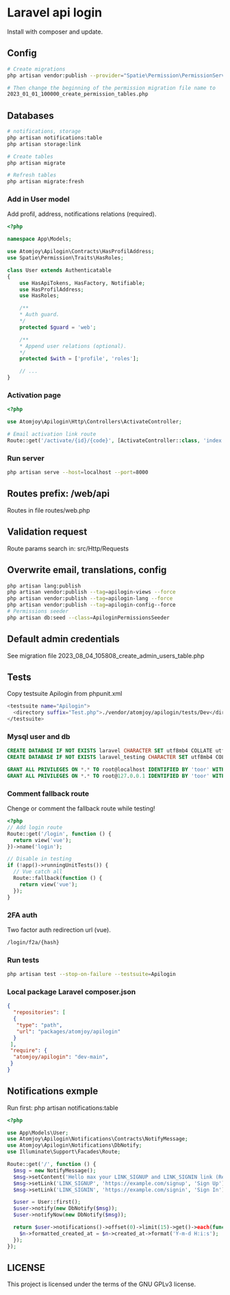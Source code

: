 # Laravel api login

Install with composer and update.

## Config

```sh
# Create migrations
php artisan vendor:publish --provider="Spatie\Permission\PermissionServiceProvider"

# Then change the beginning of the permission migration file name to
2023_01_01_100000_create_permission_tables.php
```

## Databases

```sh
# notifications, storage
php artisan notifications:table
php artisan storage:link

# Create tables
php artisan migrate

# Refresh tables
php artisan migrate:fresh
```

### Add in User model

Add profil, address, notifications relations (required).

```php
<?php

namespace App\Models;

use Atomjoy\Apilogin\Contracts\HasProfilAddress;
use Spatie\Permission\Traits\HasRoles;

class User extends Authenticatable
{
    use HasApiTokens, HasFactory, Notifiable;
    use HasProfilAddress;
    use HasRoles;

    /**
    * Auth guard.
    */
    protected $guard = 'web';

    /**
    * Append user relations (optional).
    */
    protected $with = ['profile', 'roles'];

    // ...
}
```

### Activation page

```php
<?php

use Atomjoy\Apilogin\Http\Controllers\ActivateController;

# Email activation link route
Route::get('/activate/{id}/{code}', [ActivateController::class, 'index'])->name('activation');
```

### Run server

```sh
php artisan serve --host=localhost --port=8000
```

## Routes prefix: /web/api

Routes in file routes/web.php

## Validation request

Route params search in: src/Http/Requests

## Overwrite email, translations, config

```sh
php artisan lang:publish
php artisan vendor:publish --tag=apilogin-views --force
php artisan vendor:publish --tag=apilogin-lang --force
php artisan vendor:publish --tag=apilogin-config--force
# Permissions seeder
php artisan db:seed --class=ApiloginPermissionsSeeder
```

## Default admin credentials

See migration file 2023_08_04_105808_create_admin_users_table.php

## Tests

Copy testsuite Apilogin from phpunit.xml

```sh
<testsuite name="Apilogin">
  <directory suffix="Test.php">./vendor/atomjoy/apilogin/tests/Dev</directory>
</testsuite>
```

### Mysql user and db

```sql
CREATE DATABASE IF NOT EXISTS laravel CHARACTER SET utf8mb4 COLLATE utf8mb4_unicode_ci;
CREATE DATABASE IF NOT EXISTS laravel_testing CHARACTER SET utf8mb4 COLLATE utf8mb4_unicode_ci;

GRANT ALL PRIVILEGES ON *.* TO root@localhost IDENTIFIED BY 'toor' WITH GRANT OPTION;
GRANT ALL PRIVILEGES ON *.* TO root@127.0.0.1 IDENTIFIED BY 'toor' WITH GRANT OPTION;
```

### Comment fallback route

Chenge or comment the fallback route while testing!

```php
<?php
// Add login route
Route::get('/login', function () {
  return view('vue');
})->name('login');

// Disable in testing
if (!app()->runningUnitTests()) {
  // Vue catch all
  Route::fallback(function () {
    return view('vue');
  });
}
```

### 2FA auth

Two factor auth redirection url (vue).

```sh
/login/f2a/{hash}
```

### Run tests

```sh
php artisan test --stop-on-failure --testsuite=Apilogin
```

### Local package Laravel composer.json

```json
{
  "repositories": [
  {
   "type": "path",
   "url": "packages/atomjoy/apilogin"
  }
 ],
 "require": {
  "atomjoy/apilogin": "dev-main",
 }
}
```

## Notifications exmple

Run first: php artisan notifications:table

```php
<?php

use App\Models\User;
use Atomjoy\Apilogin\Notifications\Contracts\NotifyMessage;
use Atomjoy\Apilogin\Notifications\DbNotify;
use Illuminate\Support\Facades\Route;

Route::get('/', function () {
  $msg = new NotifyMessage();
  $msg->setContent('Hello max your LINK_SIGNUP and LINK_SIGNIN link (Register LINK_SIGNUP).');
  $msg->setLink('LINK_SIGNUP', 'https://example.com/signup', 'Sign Up');
  $msg->setLink('LINK_SIGNIN', 'https://example.com/signin', 'Sign In');

  $user = User::first();
  $user->notify(new DbNotify($msg));
  $user->notifyNow(new DbNotify($msg));

  return $user->notifications()->offset(0)->limit(15)->get()->each(function ($n) {
    $n->formatted_created_at = $n->created_at->format('Y-m-d H:i:s');
  });
});
```

## LICENSE

This project is licensed under the terms of the GNU GPLv3 license.
